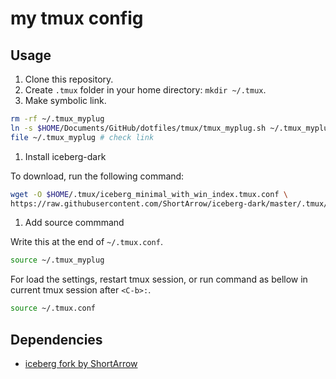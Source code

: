 # my tmux config 

## Usage

1. Clone this repository.
1. Create `.tmux` folder in your home directory: `mkdir ~/.tmux`.
1. Make symbolic link.

```bash
rm -rf ~/.tmux_myplug
ln -s $HOME/Documents/GitHub/dotfiles/tmux/tmux_myplug.sh ~/.tmux_myplug # caution! Don't needs slash at last.
file ~/.tmux_myplug # check link
```

1. Install iceberg-dark

To download, run the following command:

```bash
wget -O $HOME/.tmux/iceberg_minimal_with_win_index.tmux.conf \
https://raw.githubusercontent.com/ShortArrow/iceberg-dark/master/.tmux/iceberg_minimal_with_win_index.tmux.conf
```

1. Add source commmand

Write this at the end of `~/.tmux.conf`.

```bash
source ~/.tmux_myplug
```

For load the settings, restart tmux session, or run command as bellow in current tmux session after `<C-b>:`.

```bash
source ~/.tmux.conf
```

## Dependencies

- [iceberg fork by ShortArrow](https://github.com/ShortArrow/iceberg-dark)

